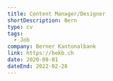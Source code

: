 ```yaml
---
title: Content Manager/Designer
shortDescription: Bern
type: cv
tags:
  - Job
company: Berner Kantonalbank
link: https://bekb.ch
date: 2020-08-01
dateEnd: 2022-02-28
---
```


